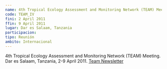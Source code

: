 ```yaml
---
name: 4th Tropical Ecology Assessment and Monitoring Network (TEAM) Meeting
code: TEAM_IV
fini: 2 April 2011
ffin: 9 April 2011
lugar: Dar es Salaam, Tanzania
participacion:
tipo: Reunión
ambito: Internacional
---
```

4th Tropical Ecology Assessment and Monitoring Network (TEAM) Meeting. Dar es Salaam, Tanzania, 2-9 April 2011. [Team Newsletter](http://www.teamnetwork.org/files/newsletter/TEAM_Newsletter_Vol1_Issue1.pdf)

